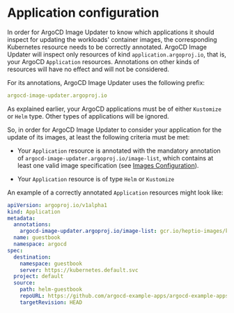 # Application configuration

In order for ArgoCD Image Updater to know which applications it should inspect
for updating the workloads' container images, the corresponding Kubernetes
resource needs to be correctly annotated. ArgoCD Image Updater will inspect
only resources of kind `application.argoproj.io`, that is, your ArgoCD
`Application` resources. Annotations on other kinds of resources will have no
effect and will not be considered.

For its annotations, ArgoCD Image Updater uses the following prefix:

```yaml
argocd-image-updater.argoproj.io
```

As explained earlier, your ArgoCD applications must be of either `Kustomize`
or `Helm` type. Other types of applications will be ignored.

So, in order for ArgoCD Image Updater to consider your application for the
update of its images, at least the following criteria must be met:

* Your `Application` resource is annotated with the mandatory annotation of
  `argocd-image-updater.argoproj.io/image-list`, which contains at least one
  valid image specification (see [Images Configuration](images.md)).

* Your `Application` resource is of type `Helm` or `Kustomize`

An example of a correctly annotated `Application` resources might look like:

```yaml
apiVersion: argoproj.io/v1alpha1
kind: Application
metadata:
  annotations:
    argocd-image-updater.argoproj.io/image-list: gcr.io/heptio-images/ks-guestbook-demo:^0.1
  name: guestbook
  namespace: argocd
spec:
  destination:
    namespace: guestbook
    server: https://kubernetes.default.svc
  project: default
  source:
    path: helm-guestbook
    repoURL: https://github.com/argocd-example-apps/argocd-example-apps
    targetRevision: HEAD
```
